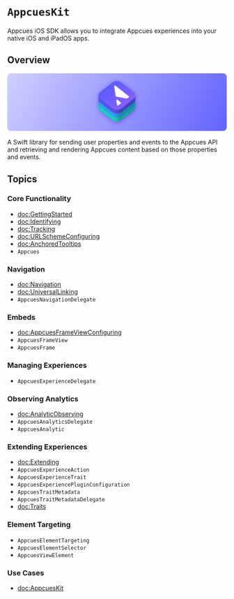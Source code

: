# ``AppcuesKit``

Appcues iOS SDK allows you to integrate Appcues experiences into your native iOS and iPadOS apps.

## Overview

![AppcuesKit icon](banner.png)

A Swift library for sending user properties and events to the Appcues API and retrieving and rendering Appcues content based on those properties and events.

## Topics

### Core Functionality

- <doc:GettingStarted>
- <doc:Identifying>
- <doc:Tracking>
- <doc:URLSchemeConfiguring>
- <doc:AnchoredTooltips>
- ``Appcues``

### Navigation
- <doc:Navigation>
- <doc:UniversalLinking>
- ``AppcuesNavigationDelegate``

### Embeds
- <doc:AppcuesFrameViewConfiguring>
- ``AppcuesFrameView``
- ``AppcuesFrame``

### Managing Experiences

- ``AppcuesExperienceDelegate``

### Observing Analytics

- <doc:AnalyticObserving>
- ``AppcuesAnalyticsDelegate``
- ``AppcuesAnalytic``

### Extending Experiences

- <doc:Extending>
- ``AppcuesExperienceAction``
- ``AppcuesExperienceTrait``
- ``AppcuesExperiencePluginConfiguration``
- ``AppcuesTraitMetadata``
- ``AppcuesTraitMetadataDelegate``
- <doc:Traits>

### Element Targeting
- ``AppcuesElementTargeting``
- ``AppcuesElementSelector``
- ``AppcuesViewElement``

### Use Cases
- <doc:AppcuesKit>

